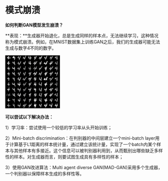 # 模式崩溃

**如何判断GAN模型发生崩溃？**

**表现：**生成器开始退化，总是生成同样的样本点，无法继续学习，这种情况称为模式崩溃。例如，在MNIST数据集上训练GAN之后，我们的生成器可能无法生成与数字4不同的数字。

![](../../../images/generative_adversarial_network/basic_concept/9.png)


**可以尝试以下解决办法：**

1）学习率：尝试使用一个较低的学习率从头开始训练；

2）Mini-batch discrimination：在判别器的中间层建立一个mini-batch layer用于计算基于L1距离的样本统计量，通过建立该统计量，实现了一个batch内某个样本与其他样本有多接近。这个信息可以被判别器利用到，从而甄别出哪些缺乏多样性的样本。对生成器而言，则要试图生成具有多样性的样本；

3）使用GAN改进算法：Multi agent diverse GAN(MAD-GAN)采用多个生成器，一个判别器以保障样本生成的多样性等。
